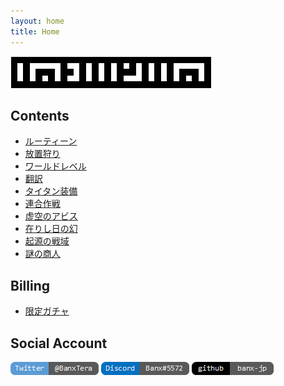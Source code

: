 ```yaml
---
layout: home
title: Home
---
```


![logo](tofmemo2_light.png)

## Contents
* [ルーティーン](doc/routine.md)
* [放置狩り](doc/unmannedhunting.md)
* [ワールドレベル](doc/dimensionlevel.md)
* [翻訳](doc/translation.md)
* [タイタン装備](doc/equipmentaugmentation.md)
* [連合作戦](doc/jointoperation.md)
* [虚空のアビス](doc/voidrifts.md)
* [在りし日の幻](doc/phantom.md)
* [起源の戦域](doc/originofwar.md)
* [謎の商人](doc/mysteriousvendor.md)

## Billing
* [限定ガチャ](doc/exclusive.md)

## Social Account
[![Twitter](index_account_twitter.png)](https://twitter.com/BanxTera)
[![Discord](index_account_discord.png)](https://discordapp.com/users/Banx#5572)
[![github](index_account_github.png)](https://banx-jp.github.io/tofmemo/)
